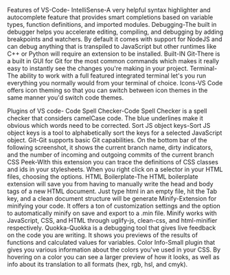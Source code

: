 Features of VS-Code-
IntelliSense-A very helpful syntax highlighter and autocomplete feature that provides smart completions based on variable types, function definitions, and imported modules.
Debugging-The built in debugger helps you accelerate editing, compiling, and debugging by adding breakpoints and watchers. By default it comes with support for NodeJS and can debug anything that is transpiled to JavaScript but other runtimes like C++ or Python will require an extension to be installed.
Built-IN Git-There is a built in GUI for Git for the most common commands which makes it really easy to instantly see the changes you're making in your project.
Terminal-The ability to work with a full featured integrated terminal let's you run everything you normally would from your terminal of choice.
Icons-VS Code offers icon theming so that you can switch between icon themes in the same manner you'd switch code themes.

Plugins of VS code-
Code Spell Checker-Code Spell Checker is a spell checker that considers camelCase code. The blue underlines make it obvious which words need to be corrected.
Sort JS object keys-Sort JS object keys is a tool to alphabetically sort the keys for a selected JavaScript object. 
Git-Git supports basic Git capabilities. On the bottom bar of the following screenshot, it shows the current branch name, dirty indicators, and the number of incoming and outgoing commits of the current branch
CSS Peek-WIth this extension you can trace the definitions of CSS classes and ids in your stylesheets. When you right click on a selector in your HTML files, choosing the options.
HTML Boilerplate-The HTML boilerplate extension will save you from having to manually write the head and body tags of a new HTML document. Just type html in an empty file, hit the Tab key, and a clean document structure will be generate
Minify-Extension for minifying your code. It offers a ton of customization settings and the option to automatically minify on save and export to a .min file. Minify works with JavaScript, CSS, and HTML through uglify-js, clean-css, and html-minifier respectively.
Quokka-Quokka is a debugging tool that gives live feedback on the code you are writing. It shows you previews of the results of functions and calculated values for variables.
Color Info-Small plugin that gives you various information about the colors you've used in your CSS. By hovering on a color you can see a larger preview of how it looks, as well as info about its translation to all formats (hex, rgb, hsl, and cmyk).









